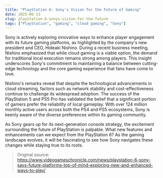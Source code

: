 ```yaml
---
title: "PlayStation 6: Sony's Vision for the Future of Gaming"
date: 2025-06-13
slug: playstation-6-sonys-vision-for-the-future
tags: ["PlayStation", "gaming", "cloud gaming", "Sony"]
---
```


Sony is actively exploring innovative ways to enhance player engagement with its future gaming platforms, as highlighted by the company's new president and CEO, Hideaki Nishino. During a recent business meeting, Nishino emphasized that while cloud gaming is a viable option, the demand for traditional local execution remains strong among players. This insight underscores Sony's commitment to maintaining a balance between cutting-edge technology and the core gaming experience that fans have come to love.

Nishino's remarks reveal that despite the technological advancements in cloud streaming, factors such as network stability and cost-effectiveness continue to challenge its widespread adoption. The success of the PlayStation 5 and PS5 Pro has validated the belief that a significant portion of gamers prefer the reliability of local gameplay. With over 124 million monthly active users across both the PS4 and PS5 ecosystems, Sony is keenly aware of the diverse preferences within its gaming community.

As Sony gears up for its next-generation console strategy, the excitement surrounding the future of PlayStation is palpable. What new features and enhancements can we expect from the PlayStation 6? As the gaming landscape evolves, it will be fascinating to see how Sony navigates these changes while staying true to its roots.

> Original source: https://www.videogameschronicle.com/news/playstation-6-sony-says-future-platforms-top-of-mind-exploring-new-and-enhanced-ways-to-play/